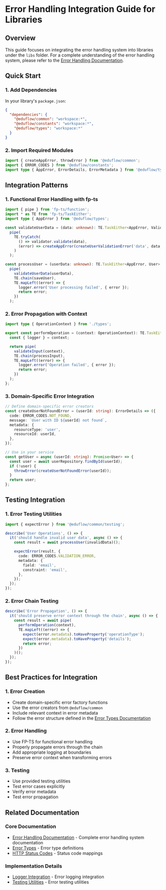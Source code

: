 # Error Handling Integration Guide for Libraries

## Overview

This guide focuses on integrating the error handling system into libraries under the `libs` folder. For a complete understanding of the error handling system, please refer to the [Error Handling Documentation](../common/docs/error-handling.md).

## Quick Start

### 1. Add Dependencies

In your library's `package.json`:

```json
{
  "dependencies": {
    "@eduflow/common": "workspace:*",
    "@eduflow/constants": "workspace:*",
    "@eduflow/types": "workspace:*"
  }
}
```

### 2. Import Required Modules

```typescript
import { createAppError, throwError } from '@eduflow/common';
import { ERROR_CODES } from '@eduflow/constants';
import type { AppError, ErrorDetails, ErrorMetadata } from '@eduflow/types';
```

## Integration Patterns

### 1. Functional Error Handling with fp-ts

```typescript
import { pipe } from 'fp-ts/function';
import * as TE from 'fp-ts/TaskEither';
import type { AppError } from '@eduflow/types';

const validateUserData = (data: unknown): TE.TaskEither<AppError, ValidatedData> =>
  pipe(
    TE.tryCatch(
      () => validator.validate(data),
      (error) => createAppError(createUserValidationError('data', data, 'schema'))
    )
  );

const processUser = (userData: unknown): TE.TaskEither<AppError, User> =>
  pipe(
    validateUserData(userData),
    TE.chain(saveUser),
    TE.mapLeft((error) => {
      logger.error('User processing failed', { error });
      return error;
    })
  );
```

### 2. Error Propagation with Context

```typescript
import type { OperationContext } from './types';

export const performOperation = (context: OperationContext): TE.TaskEither<AppError, Result> => {
  const { logger } = context;

  return pipe(
    validateInput(context),
    TE.chain(processInput),
    TE.mapLeft((error) => {
      logger.error('Operation failed', { error });
      return error;
    })
  );
};
```

### 3. Domain-Specific Error Integration

```typescript
// Define domain-specific error creators
const createUserNotFoundError = (userId: string): ErrorDetails => ({
  code: ERROR_CODES.NOT_FOUND,
  message: `User with ID ${userId} not found`,
  metadata: {
    resourceType: 'user',
    resourceId: userId,
  },
});

// Use in your service
const getUser = async (userId: string): Promise<User> => {
  const user = await userRepository.findById(userId);
  if (!user) {
    throwError(createUserNotFoundError(userId));
  }
  return user;
};
```

## Testing Integration

### 1. Error Testing Utilities

```typescript
import { expectError } from '@eduflow/common/testing';

describe('User Operations', () => {
  it('should handle invalid user data', async () => {
    const result = await processUser(invalidData)();

    expectError(result, {
      code: ERROR_CODES.VALIDATION_ERROR,
      metadata: {
        field: 'email',
        constraint: 'email',
      },
    });
  });
});
```

### 2. Error Chain Testing

```typescript
describe('Error Propagation', () => {
  it('should preserve error context through the chain', async () => {
    const result = await pipe(
      performOperation(context),
      TE.mapLeft((error) => {
        expect(error.metadata).toHaveProperty('operationType');
        expect(error.metadata).toHaveProperty('details');
        return error;
      })
    )();
  });
});
```

## Best Practices for Integration

### 1. Error Creation

- Create domain-specific error factory functions
- Use the error creators from `@eduflow/common`
- Include relevant context in error metadata
- Follow the error structure defined in the [Error Types Documentation](../types/docs/types.md#error-types)

### 2. Error Handling

- Use FP-TS for functional error handling
- Properly propagate errors through the chain
- Add appropriate logging at boundaries
- Preserve error context when transforming errors

### 3. Testing

- Use provided testing utilities
- Test error cases explicitly
- Verify error metadata
- Test error propagation

## Related Documentation

### Core Documentation

- [Error Handling Documentation](../common/docs/error-handling.md) - Complete error handling system documentation
- [Error Types](../types/docs/types.md#error-types) - Error type definitions
- [HTTP Status Codes](../constants/docs/constants.md#http-status-codes) - Status code mappings

### Implementation Details

- [Logger Integration](../logger/docs/logger.md#error-logging) - Error logging integration
- [Testing Utilities](../common/docs/testing.md) - Error testing utilities
